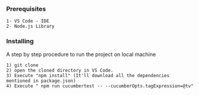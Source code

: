 ### Prerequisites
```
1- VS Code - IDE
2- Node.js Library
```

### Installing
A step by step procedure to run the project on local machine

```
1) git clone 
2) open the cloned directory in VS Code.
3) Execute "npm install" (It'll download all the dependencies mentioned in package.json)
4) Execute " npm run cucumbertest -- --cucumberOpts.tagExpression=@tv" 
```

